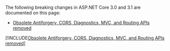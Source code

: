 The following breaking changes in ASP.NET Core 3.0 and 3.1 are documented on this page:
- [Obsolete Antiforgery, CORS, Diagnostics, MVC, and Routing APIs removed](#obsolete-antiforgery-cors-diagnostics-mvc-and-routing-apis-removed0)


[!INCLUDE[Obsolete Antiforgery, CORS, Diagnostics, MVC, and Routing APIs removed](~/include.md)]
